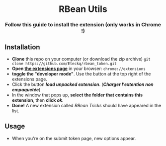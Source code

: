 <div align="center">
    <h1>RBean Utils</h1>
    <h3>Follow this guide to install the extension (only works in Chrome !)</h3>
</div>

## Installation
- **Clone** this repo on your computer (or download the zip archive) `git clone https://github.com/Eteckq/rbean_token.git`
- **Open [the extensions page](chrome://extensions)** in your browser: `chrome://extensions`
- **toggle the "developer mode"**. Use the button at the top right of the extensions page.
- Click the button **_load unpacked extension_**. (**_Charger l'extention non empaquetée_**)
- In the window that pops up, **select the folder that contains this extension**, then **click _ok_**.
- **Done!** A new extension called _RBean Tricks_ should have appeared in the list.

## Usage

- When you're on the submit token page, new options appear.